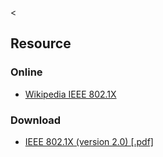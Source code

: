 &lt;

Resource
--------

### Online

-   [Wikipedia IEEE 802.1X](http://en.wikipedia.org/wiki/IEEE_802.1X)

### Download

-   [IEEE 802.1X (version 2.0) \[.pdf\]](static/cs/IEEE_802.1X.pdf)
